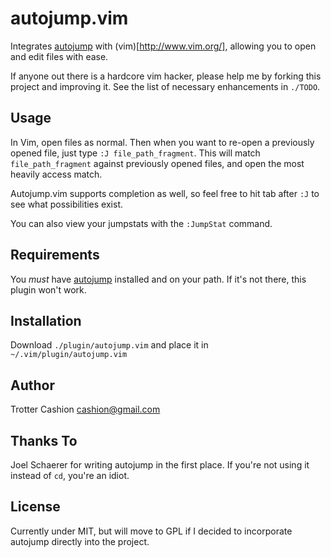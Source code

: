 autojump.vim
============

Integrates [autojump](https://github.com/joelthelion/autojump) with
(vim)[http://www.vim.org/], allowing you to open and edit files with ease.

If anyone out there is a hardcore vim hacker, please help me by forking this project and improving it. See the list of necessary enhancements in `./TODO`.

Usage
-----

In Vim, open files as normal. Then when you want to re-open a previously opened
file, just type `:J file_path_fragment`. This will match `file_path_fragment`
against previously opened files, and open the most heavily access match.

Autojump.vim supports completion as well, so feel free to hit tab after `:J` to
see what possibilities exist.

You can also view your jumpstats with the `:JumpStat` command.

Requirements
------------

You *must* have [autojump](https://github.com/joelthelion/autojump) installed
and on your path. If it's not there, this plugin won't work.

Installation
------------

Download `./plugin/autojump.vim` and place it in `~/.vim/plugin/autojump.vim`

Author
------

Trotter Cashion <cashion@gmail.com>

Thanks To
---------

Joel Schaerer for writing autojump in the first place. If you're not using it
instead of `cd`, you're an idiot.

License
-------

Currently under MIT, but will move to GPL if I decided to incorporate autojump
directly into the project.
